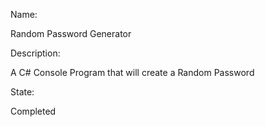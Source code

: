 Name:

Random Password Generator

Description:

A C# Console Program that will create a Random Password

State:

Completed
